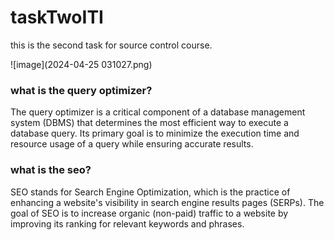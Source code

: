 # taskTwoITI
this is the second task for source control course.

![image](2024-04-25 031027.png)


### what is the query optimizer?

The query optimizer is a critical component of a database management system (DBMS) that determines the most efficient way to execute a database query. Its primary goal is to minimize the execution time and resource usage of a query while ensuring accurate results.

### what is the seo?

SEO stands for Search Engine Optimization, which is the practice of enhancing a website's visibility in search engine results pages (SERPs). The goal of SEO is to increase organic (non-paid) traffic to a website by improving its ranking for relevant keywords and phrases.

